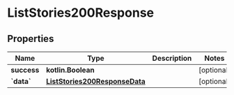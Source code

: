
# ListStories200Response

## Properties
| Name | Type | Description | Notes |
| ------------ | ------------- | ------------- | ------------- |
| **success** | **kotlin.Boolean** |  |  [optional] |
| **&#x60;data&#x60;** | [**ListStories200ResponseData**](ListStories200ResponseData.md) |  |  [optional] |



